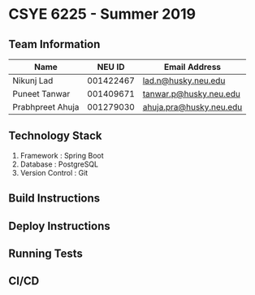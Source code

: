 # CSYE 6225 - Summer 2019

## Team Information

| Name | NEU ID | Email Address |
| --- | --- | --- |
| Nikunj Lad | 001422467 | lad.n@husky.neu.edu |
| Puneet Tanwar | 001409671 | tanwar.p@husky.neu.edu |
| Prabhpreet Ahuja | 001279030 | ahuja.pra@husky.neu.edu |

## Technology Stack

1. Framework : Spring Boot
2. Database : PostgreSQL
3. Version Control : Git

## Build Instructions



## Deploy Instructions


## Running Tests


## CI/CD


